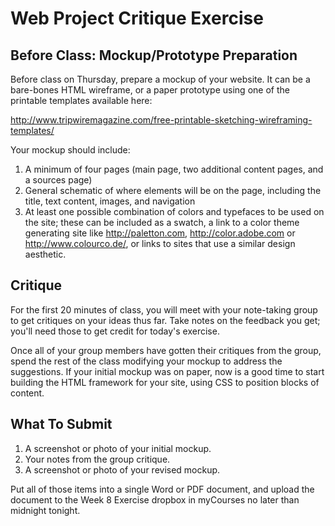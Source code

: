 # Web Project Critique Exercise

## Before Class: Mockup/Prototype Preparation
Before class on Thursday, prepare a mockup of your website. It can be a bare-bones HTML wireframe, or a paper prototype using one of the printable templates available here:

http://www.tripwiremagazine.com/free-printable-sketching-wireframing-templates/

Your mockup should include:

1. A minimum of four pages (main page, two additional content pages, and a sources page)
2. General schematic of where elements will be on the page, including the title, text content, images, and navigation
3. At least one possible combination of colors and typefaces to be used on the site; these can be included as a swatch, a link to a color theme generating site like http://paletton.com, http://color.adobe.com or http://www.colourco.de/, or links to sites that use a similar design aesthetic. 

## Critique
For the first 20 minutes of class, you will meet with your note-taking group to get critiques on your ideas thus far. Take notes on the feedback you get; you'll need those to get credit for today's exercise. 

Once all of your group members have gotten their critiques from the group, spend the rest of the class modifying your mockup to address the suggestions. If your initial mockup was on paper, now is a good time to start building the HTML framework for your site, using CSS to position blocks of content. 

## What To Submit
1. A screenshot or photo of your initial mockup.
2. Your notes from the group critique. 
3. A screenshot or photo of your revised mockup. 

Put all of those items into a single Word or PDF document, and upload the document to the Week 8 Exercise dropbox in myCourses no later than midnight tonight. 
